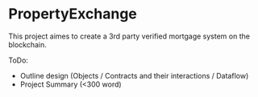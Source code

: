 # PropertyExchange

This project aimes to create a 3rd party verified mortgage system on the blockchain.

ToDo:
- Outline design (Objects / Contracts and their interactions / Dataflow)
- Project Summary (<300 word)

